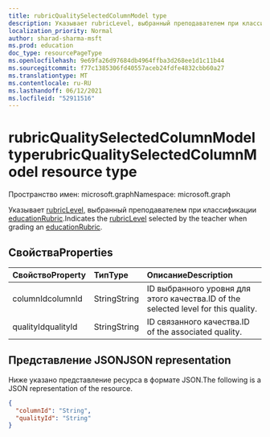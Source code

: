 ```yaml
---
title: rubricQualitySelectedColumnModel type
description: Указывает rubricLevel, выбранный преподавателем при классификации educationRubric.
localization_priority: Normal
author: sharad-sharma-msft
ms.prod: education
doc_type: resourcePageType
ms.openlocfilehash: 9e69fa26d97684db4964ffba3d268ee1d1c11b44
ms.sourcegitcommit: f77c1385306fd40557aceb24fdfe4832cbb60a27
ms.translationtype: MT
ms.contentlocale: ru-RU
ms.lasthandoff: 06/12/2021
ms.locfileid: "52911516"
---
```

# <a name="rubricqualityselectedcolumnmodel-resource-type"></a><span data-ttu-id="1b532-103">rubricQualitySelectedColumnModel type</span><span class="sxs-lookup"><span data-stu-id="1b532-103">rubricQualitySelectedColumnModel resource type</span></span>

<span data-ttu-id="1b532-104">Пространство имен: microsoft.graph</span><span class="sxs-lookup"><span data-stu-id="1b532-104">Namespace: microsoft.graph</span></span>

<span data-ttu-id="1b532-105">Указывает [rubricLevel,](rubriclevel.md) выбранный преподавателем при классификации [educationRubric](educationrubric.md).</span><span class="sxs-lookup"><span data-stu-id="1b532-105">Indicates the [rubricLevel](rubriclevel.md) selected by the teacher when grading an [educationRubric](educationrubric.md).</span></span>

## <a name="properties"></a><span data-ttu-id="1b532-106">Свойства</span><span class="sxs-lookup"><span data-stu-id="1b532-106">Properties</span></span>

| <span data-ttu-id="1b532-107">Свойство</span><span class="sxs-lookup"><span data-stu-id="1b532-107">Property</span></span>     | <span data-ttu-id="1b532-108">Тип</span><span class="sxs-lookup"><span data-stu-id="1b532-108">Type</span></span>        | <span data-ttu-id="1b532-109">Описание</span><span class="sxs-lookup"><span data-stu-id="1b532-109">Description</span></span> |
|:-------------|:------------|:------------|
|<span data-ttu-id="1b532-110">columnId</span><span class="sxs-lookup"><span data-stu-id="1b532-110">columnId</span></span>|<span data-ttu-id="1b532-111">String</span><span class="sxs-lookup"><span data-stu-id="1b532-111">String</span></span>|<span data-ttu-id="1b532-112">ID выбранного уровня для этого качества.</span><span class="sxs-lookup"><span data-stu-id="1b532-112">ID of the selected level for this quality.</span></span>|
|<span data-ttu-id="1b532-113">qualityId</span><span class="sxs-lookup"><span data-stu-id="1b532-113">qualityId</span></span>|<span data-ttu-id="1b532-114">String</span><span class="sxs-lookup"><span data-stu-id="1b532-114">String</span></span>|<span data-ttu-id="1b532-115">ID связанного качества.</span><span class="sxs-lookup"><span data-stu-id="1b532-115">ID of the associated quality.</span></span>|

## <a name="json-representation"></a><span data-ttu-id="1b532-116">Представление JSON</span><span class="sxs-lookup"><span data-stu-id="1b532-116">JSON representation</span></span>

<span data-ttu-id="1b532-117">Ниже указано представление ресурса в формате JSON.</span><span class="sxs-lookup"><span data-stu-id="1b532-117">The following is a JSON representation of the resource.</span></span>

<!-- {
  "blockType": "resource",
  "optionalProperties": [

  ],
  "@odata.type": "microsoft.graph.rubricQualitySelectedColumnModel",
  "baseType": null
}-->

```json
{
  "columnId": "String",
  "qualityId": "String"
}
```

<!-- uuid: 16cd6b66-4b1a-43a1-adaf-3a886856ed98
2019-02-04 14:57:30 UTC -->
<!-- {
  "type": "#page.annotation",
  "description": "rubricQualitySelectedColumnModel resource",
  "keywords": "",
  "section": "documentation",
  "tocPath": ""
}-->

